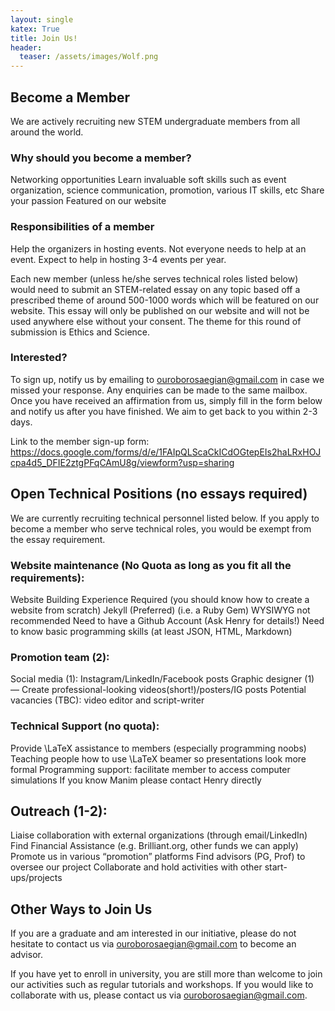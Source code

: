 ```yaml
---
layout: single
katex: True
title: Join Us!
header:
  teaser: /assets/images/Wolf.png
---
```


## Become a Member

We are actively recruiting new STEM undergraduate members from all around the world. 

### Why should you become a member?

Networking opportunities
Learn invaluable soft skills such as event organization, science communication, promotion, various IT skills, etc
Share your passion
Featured on our website

### Responsibilities of a member

Help the organizers in hosting events. Not everyone needs to help at an event. Expect to help in hosting 3-4 events per year.

Each new member (unless he/she serves technical roles listed below) would need to submit an STEM-related essay on any topic based off a prescribed theme of around 500-1000 words which will be featured on our website. This essay will only be published on our website and will not be used anywhere else without your consent. The theme for this round of submission is Ethics and Science.

### Interested?

To sign up, notify us by emailing to ouroborosaegian@gmail.com in case we missed your response. Any enquiries can be made to the same mailbox. Once you have received an affirmation from us, simply fill in the form below and notify us after you have finished. We aim to get back to you within 2-3 days.

Link to the member sign-up form: https://docs.google.com/forms/d/e/1FAIpQLScaCkICdOGtepEIs2haLRxHOJcpa4d5_DFIE2ztgPFqCAmU8g/viewform?usp=sharing


## Open Technical Positions (no essays required)

We are currently recruiting technical personnel listed below. If you apply to become a member who serve technical roles, you would be exempt from the essay requirement.

### Website maintenance (No Quota as long as you fit all the requirements):

Website Building Experience Required (you should know how to create a website from scratch)
Jekyll (Preferred) (i.e. a Ruby Gem)
WYSIWYG not recommended
Need to have a Github Account (Ask Henry for details!)
Need to know basic programming skills (at least JSON, HTML, Markdown)

### Promotion team (2):

Social media (1): Instagram/LinkedIn/Facebook  posts
Graphic designer (1) — Create professional-looking videos(short!)/posters/IG posts
Potential vacancies (TBC): video editor and script-writer

### Technical Support (no quota):

Provide \LaTeX assistance to members (especially programming noobs)   
Teaching people how to use \LaTeX beamer so presentations look more formal
Programming support: facilitate member to access computer simulations
If you know Manim please contact Henry directly

## Outreach (1-2): 

Liaise collaboration with external organizations (through email/LinkedIn)
Find Financial Assistance (e.g. Brilliant.org, other funds we can apply)
Promote us in various “promotion” platforms
Find advisors (PG, Prof) to oversee our project
Collaborate and hold activities with other start-ups/projects


## Other Ways to Join Us

If you are a graduate and am interested in our initiative, please do not hesitate to contact us via ouroborosaegian@gmail.com to become an advisor.

If you have yet to enroll in university, you are still more than welcome to join our activities such as regular tutorials and workshops. If you would like to collaborate with us, please contact us via ouroborosaegian@gmail.com.